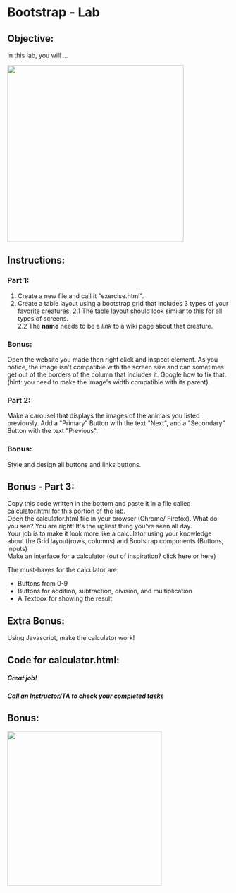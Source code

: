 # Bootstrap - Lab

## Objective: 
In this lab, you will ...





<img src="https://i.ytimg.com/vi/1IsL6g2ixak/maxresdefault.jpg" width="400">





## Instructions:
### Part 1:
1. Create a new file and call it "exercise.html".
2. Create a table layout using a bootstrap grid that includes 3 types of your favorite creatures.
2.1 The table layout should look similar to this for all types of screens.  
2.2 The **name** needs to be a _link_ to a wiki page about that creature.

### Bonus:  
Open the website you made then right click and inspect element. As you notice, the image isn't compatible with the screen size and can sometimes get out of the borders of the column that includes it. Google how to fix that. (hint: you need to make the image's width compatible with its parent).


### Part 2:
Make a carousel that displays the images of the animals you listed previously.
Add a "Primary" Button with the text "Next", and a "Secondary" Button with the text "Previous".

### Bonus:
Style and design all buttons and links buttons.


## Bonus - Part 3:
Copy this code written in the bottom and paste it in a file called calculator.html for this portion of the lab.  
Open the calculator.html file in your browser (Chrome/ Firefox). What do you see?
You are right! It's the ugliest thing you've seen all day.  
Your job is to make it look more like a calculator using your knowledge about the Grid layout(rows, columns) and Bootstrap components (Buttons, inputs)  
Make an interface for a calculator (out of inspiration? click here or here)  

The must-haves for the calculator are:
- Buttons from 0-9
- Buttons for addition, subtraction, division, and multiplication
- A Textbox for showing the result


## Extra Bonus:
Using Javascript, make the calculator work!

## Code for calculator.html:



##### Great job!
##### Call an Instructor/TA to check your completed tasks
 
 


## Bonus:

<img src="https://www.c-sharpcorner.com/UploadFile/201fc1/programming-in-java-using-the-mvc-architecture/Images/mvc%20framework.jpg" width="350">
